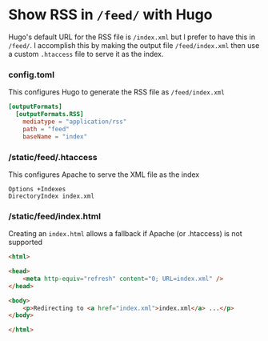 # Show RSS in `/feed/` with Hugo

Hugo's default URL for the RSS file is `/index.xml` but I prefer to have this in `/feed/`. I accomplish this by making the output file `/feed/index.xml` then use a custom `.htaccess` file to serve it as the index.

### config.toml

This configures Hugo to generate the RSS file as `/feed/index.xml`

```toml
[outputFormats]
  [outputFormats.RSS]
    mediatype = "application/rss"
    path = "feed"
    baseName = "index"
```

### /static/feed/.htaccess

This configures Apache to serve the XML file as the index

```
Options +Indexes
DirectoryIndex index.xml
```

### /static/feed/index.html

Creating an `index.html` allows a fallback if Apache (or .htaccess) is not supported

```html
<html>

<head>
    <meta http-equiv="refresh" content="0; URL=index.xml" />
</head>

<body>
    <p>Redirecting to <a href="index.xml">index.xml</a> ...</p>
</body>

</html>
```
